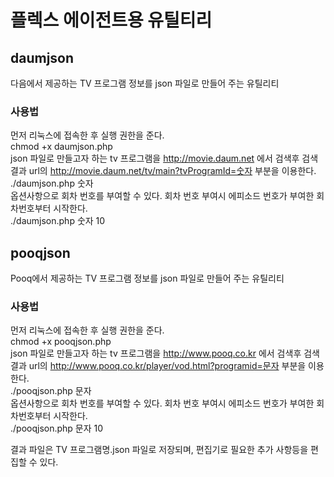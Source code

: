 # 플렉스 에이전트용 유틸티리
## daumjson
다음에서 제공하는 TV 프로그램 정보를 json 파일로 만들어 주는 유틸리티
### 사용법

먼저 리눅스에 접속한 후 실행 권한을 준다.  
chmod +x daumjson.php   
json 파일로 만들고자 하는 tv 프로그램을 http://movie.daum.net 에서 검색후 검색결과 url의 http://movie.daum.net/tv/main?tvProgramId=숫자  부분을 이용한다.  
./daumjson.php 숫자  
옵션사항으로 회차 번호를 부여할 수 있다. 회차 번호 부여시 에피소드 번호가 부여한 회차번호부터 시작한다.  
./daumjson.php 숫자  10

## pooqjson
Pooq에서 제공하는 TV 프로그램 정보를 json 파일로 만들어 주는 유틸리티
### 사용법

먼저 리눅스에 접속한 후 실행 권한을 준다.  
chmod +x pooqjson.php   
json 파일로 만들고자 하는 tv 프로그램을 http://www.pooq.co.kr 에서 검색후 검색결과 url의 http://www.pooq.co.kr/player/vod.html?programid=문자  부분을 이용한다.  
./pooqjson.php 문자  
옵션사항으로 회차 번호를 부여할 수 있다. 회차 번호 부여시 에피소드 번호가 부여한 회차번호부터 시작한다.  
./pooqjson.php 문자  10  

  
결과 파일은 TV 프로그램명.json 파일로 저장되며, 편집기로 필요한 추가 사항등을 편집할 수 있다.

